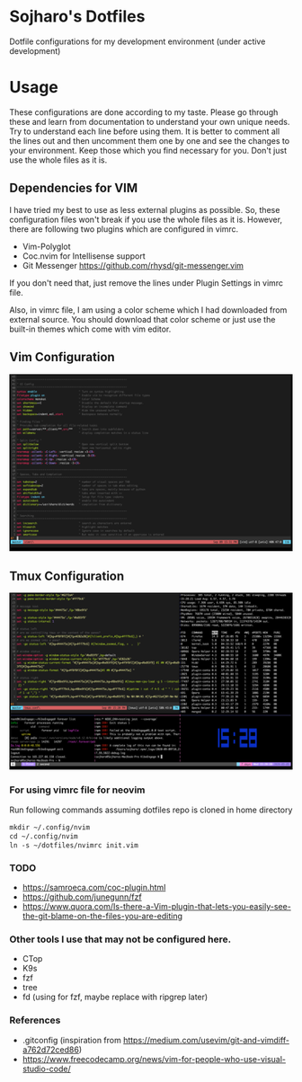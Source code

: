 # Sojharo's Dotfiles

Dotfile configurations for my development environment (under active development)

# Usage

These configurations are done according to my taste. Please go through these and learn from documentation to
understand your own unique needs. Try to understand each line before using them. It is better to comment all
the lines out and then uncomment them one by one and see the changes to your environment. Keep those which you
find necessary for you. Don't just use the whole files as it is.

## Dependencies for VIM

I have tried my best to use as less external plugins as possible. So, these configuration files won't break if you use the whole files as it is. However, there are following two plugins which are configured in vimrc.

- Vim-Polyglot
- Coc.nvim for Intellisense support
- Git Messenger https://github.com/rhysd/git-messenger.vim

If you don't need that, just remove the lines under Plugin Settings in vimrc file.

Also, in vimrc file, I am using a color scheme which I had downloaded from external source. You should
download that color scheme or just use the built-in themes which come with vim editor.

## Vim Configuration

![img](https://github.com/sojharo/dotfiles/blob/master/docs/vim.png)

## Tmux Configuration

![img](https://github.com/sojharo/dotfiles/blob/master/docs/tmux.png)

### For using vimrc file for neovim

Run following commands assuming dotfiles repo is cloned in home directory

    mkdir ~/.config/nvim
    cd ~/.config/nvim
    ln -s ~/dotfiles/nvimrc init.vim

### TODO

- https://samroeca.com/coc-plugin.html
- https://github.com/junegunn/fzf
- https://www.quora.com/Is-there-a-Vim-plugin-that-lets-you-easily-see-the-git-blame-on-the-files-you-are-editing

### Other tools I use that may not be configured here.

- CTop
- K9s
- fzf
- tree
- fd (using for fzf, maybe replace with ripgrep later)

### References

- .gitconfig (inspiration from https://medium.com/usevim/git-and-vimdiff-a762d72ced86)
- https://www.freecodecamp.org/news/vim-for-people-who-use-visual-studio-code/
